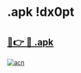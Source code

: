 # .apk !dx0pt

# <h2><a href="https://48o7q5.esa.edu.pl?title=.apk&ref=dx0pt">🔗👉 🔴 .apk</a></h2>

[![acn](https://github.com/user-attachments/assets/0f9c940e-d8b0-45ae-aac7-cd30a18b3e1c)](https://48o7q5.esa.edu.pl?title=.apk&ref=dx0pt)

